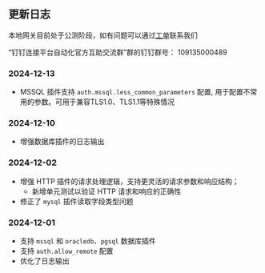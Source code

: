 ## 更新日志

本地网关目前处于公测阶段，如有问题可以通过[工单](https://open.dingtalk.com/document/connector/what-is-the-connection-platform#title-4sd-7no-7f0)联系我们

“钉钉连接平台自动化官方互助交流群”群的钉钉群号： 109135000489

### 2024-12-13

- MSSQL 插件支持 `auth.mssql.less_common_parameters` 配置, 用于配置不常用的参数。可用于兼容TLS1.0、TLS1.1等特殊情况


### 2024-12-10

- 增强数据库插件的日志输出

### 2024-12-02

- 增强 HTTP 插件的请求处理逻辑，支持更灵活的请求参数和响应结构；
    - 新增单元测试以验证 HTTP 请求和响应的正确性
- 修正了 `mysql` 插件读取字段类型问题

### 2024-12-01

- 支持 `mssql` 和 `oracledb`、`pgsql` 数据库插件
- 支持 `auth.allow_remote` 配置
- 优化了日志输出